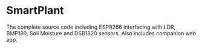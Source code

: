 # SmartPlant
The complete source code including ESP8266 interfacing with LDR, BMP180, Soil Moisture and DSB1820 sensors. Also includes companion web app.
